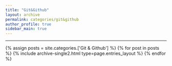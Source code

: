 ```yaml
---
title: "Git&Github"
layout: archive
permalink: categories/git&github
author_profile: true
sidebar_main: true
---
```


<!-- 공백이 포함되어 있는 카테고리 이름의 경우 site.categories['a b c'] 이런식으로! -->

---

{% assign posts = site.categories.['Git & Github'] %}
{% for post in posts %} {% include archive-single2.html type=page.entries_layout %} {% endfor %}
